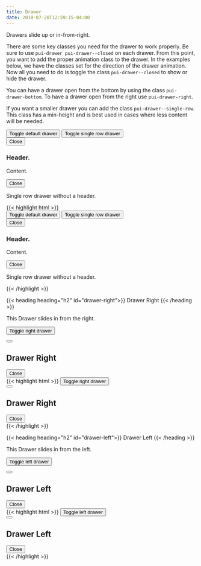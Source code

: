 ```yaml
---
title: Drawer
date: 2018-07-20T12:59:15-04:00
---
```


Drawers slide up or in-from-right.

There are some key classes you need for the drawer to work properly. Be sure to use `pui-drawer pui-drawer--closed` on each drawer.
From this point, you want to add the proper animation class to the drawer. In the examples below, we have the classes set for the
direction of the drawer animation. Now all you need to do is toggle the class `pui-drawer--closed` to show or hide the drawer.

You can have a drawer open from the bottom by using the class `pui-drawer-bottom`. To have a drawer open from the right
use `pui-drawer-right`.

If you want a smaller drawer you can add the class `pui-drawer--single-row`. This class has a min-height and is
best used in cases where less content will be needed.



<div class="block-container">
  <button class="button button--post button--lg pui-drawer__open mr-2" data-drawer="default">Toggle default drawer</button>
  <button class="button button--post button--lg pui-drawer__open" data-drawer="single-row">Toggle single row drawer</button>
</div>
<div id="default" class="pui-drawer pui-drawer-bottom pui-drawer--closed animated slideInUp fastest">
  <div class="pui-drawer__inner animated slideInUp fastest">
    <div class="pui-drawer__header">
      <button class="button pui-drawer__close" data-drawer="default">Close <i class="pi-times" aria-hidden="true"></i></button>
      <h3 class="mb-2">Header.</h3>
    </div>
    <div class="pui-drawer__content">
      <p>Content.</p>
    </div>
  </div>
</div>
<div id="single-row" class="pui-drawer pui-drawer-bottom pui-drawer--single-row pui-drawer--closed animated slideInUp fastest">
  <div class="pui-drawer__inner animated slideInUp fastest">
    <div class="pui-drawer__content">
      <button class="button pui-drawer__close" data-drawer="single-row">Close <i class="pi-times" aria-hidden="true"></i></button>
      <p>Single row drawer without a header.</p>
    </div>
  </div>
</div>

<div class="mt-3 mb-4">
{{< highlight html >}}
 <div class="block-container">
   <button class="button button--post button--lg pui-drawer__open mr-2" data-drawer="default">Toggle default drawer</button>
   <button class="button button--post button--lg pui-drawer__open" data-drawer="single-row">Toggle single row drawer</button>
 </div>
 <div id="default" class="pui-drawer pui-drawer-bottom pui-drawer--closed animated slideInUp fastest">
   <div class="pui-drawer__inner animated slideInUp fastest">
     <div class="pui-drawer__header">
       <button class="button pui-drawer__close" data-drawer="default">Close <i class="pi-times" aria-hidden="true"></i></button>
       <h3 class="mb-2">Header.</h3>
     </div>
     <div class="pui-drawer__content">
       <p>Content.</p>
     </div>
   </div>
 </div>
 <div id="single-row" class="pui-drawer pui-drawer-bottom pui-drawer--single-row pui-drawer--closed animated slideInUp fastest">
   <div class="pui-drawer__inner animated slideInUp fastest">
     <div class="pui-drawer__content">
       <button class="button pui-drawer__close" data-drawer="single-row">Close <i class="pi-times" aria-hidden="true"></i></button>
       <p>Single row drawer without a header.</p>
     </div>
   </div>
 </div>
{{< /highlight >}}
</div>


{{< heading heading="h2" id="drawer-right">}}
Drawer Right
{{< /heading >}}

This Drawer slides in from the right.


<button class="button button--post button--lg pui-drawer__open" data-drawer="right">Toggle right drawer</button>

 <div id="right" class="pui-drawer pui-drawer-right slide-right-enter-active pui-drawer--closed background-note pt-5 pb-3 px-4">
   <div class="flex flex--align-center flex--justify-between pb-3 mb-2">
     <div class="flex flex--align-center">
       <button class="button button--secondary js-toggle-form">
         <i class="pi-plus"></i>
       </button>
       <h2 class="ml-2 my-0 text-navy">Drawer Right</h2>
     </div>
     <button class="button pui-drawer__close" data-drawer="right">Close <i class="pi-times" aria-hidden="true"></i></button>
   </div>
 </div>

<div class="mt-3 mb-4">
{{< highlight html >}}
<button class="button button--post button--lg pui-drawer__open" data-drawer="right">Toggle right drawer</button>

 <div id="right" class="pui-drawer pui-drawer-right slide-right-enter-active pui-drawer--closed background-note pt-5 pb-3 px-4">
   <div class="flex flex--align-center flex--justify-between pb-3 mb-2">
     <div class="flex flex--align-center">
       <button class="button button--secondary js-toggle-form">
         <i class="pi-plus"></i>
       </button>
       <h2 class="ml-2 my-0 text-navy">Drawer Right</h2>
     </div>
     <button class="button pui-drawer__close" data-drawer="right">Close <i class="pi-times" aria-hidden="true"></i></button>
   </div>
 </div>
 {{< /highlight >}}
 </div>


{{< heading heading="h2" id="drawer-left">}}
Drawer Left
{{< /heading >}}

This Drawer slides in from the left.


<button class="button button--post button--lg pui-drawer__open" data-drawer="left">Toggle left drawer</button>

 <div id="left" class="pui-drawer pui-drawer-left slide-left-enter-active pui-drawer--closed background-note pt-5 pb-3 px-4">
   <div class="flex flex--align-center flex--justify-between pb-3 mb-2">
     <div class="flex flex--align-center">
       <button class="button button--secondary js-toggle-form">
         <i class="pi-plus"></i>
       </button>
       <h2 class="ml-2 my-0 text-navy">Drawer Left</h2>
     </div>
     <button class="button pui-drawer__close" data-drawer="left">Close <i class="pi-times" aria-hidden="true"></i></button>
   </div>
 </div>

<div class="mt-3 mb-4">
 {{< highlight html >}}
<button class="button button--post button--lg pui-drawer__open" data-drawer="left">Toggle left drawer</button>

 <div id="left" class="pui-drawer pui-drawer-left slide-left-enter-active pui-drawer--closed background-note pt-5 pb-3 px-4">
   <div class="flex flex--align-center flex--justify-between pb-3 mb-2">
     <div class="flex flex--align-center">
       <button class="button button--secondary js-toggle-form">
         <i class="pi-plus"></i>
       </button>
       <h2 class="ml-2 my-0 text-navy">Drawer Left</h2>
     </div>
     <button class="button pui-drawer__close" data-drawer="left">Close <i class="pi-times" aria-hidden="true"></i></button>
   </div>
 </div>
{{< /highlight >}}
</div>

